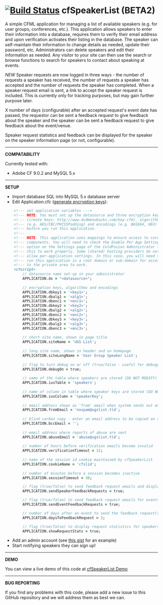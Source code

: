 [![Build Status](https://travis-ci.org/teamcfadvance/cfSpeakerList.png?branch=master)](https://travis-ci.org/teamcfadvance/cfSpeakerList)
cfSpeakerList (BETA2)
=====================

A simple CFML application for managing a list of available speakers (e.g. for user groups, conferences, etc.). This application allows speakers to enter their information into a database, requires them to verify their email address and upon verification activates their listing in the database. The speaker can self-maintain their information to change details as needed, update their password, etc. Administrators can delete speakers and edit their information as needed. Any visitor to your site can then use the search or browse functions to search for speakers to contact about speaking at events.

*NEW*
Speaker requests are now logged in three ways - the number of requests a speaker has received, the number of requests a speaker has accepted and the number of requests the speaker has completed. When a speaker request email is sent, a link to accept the speaker request is included. This is currently only for tracking purposes, but may gain further purpose later.

X number of days (configurable) after an accepted request's event date has passed, the requestor can be sent a feedback request to give feedback about the speaker and the speaker can be sent a feedback request to give feedback about the event/venue.

Speaker request statistics and feedback can be displayed for the speaker on the speaker information page (or not, configurable).

--------

**COMPATABILITY**

Currently tested with:

* Adobe CF 9.0.2 and MySQL 5.x

--------

**SETUP**

* Import database SQL into MySQL 5.x database server
* Edit Application.cfc   ([generate encryption keys](http://www.dvdmenubacks.com/key.cfm)):

```ColdFusion
	<!--- set application variables --->
	<!--- NOTE: You must set up the datasource and three encryption keys  --->
	<!--- (create keys: http://www.dvdmenubacks.com/key.cfm), algorithms  --->
	<!--- (e.g. AES/CBC/PKCS5Padding) and encodings (e.g. BASE64, HEX)    --->
	<!--- before you run this application.                                --->
	<!---                                                                 --->
	<!--- NOTE: This application uses mappings to ensure access to core   --->
	<!--- components. You will need to check the Enable Per App Settings  --->
	<!--- option on the Settings page of the ColdFusion Administrator for --->
	<!--- this to work properly. Some (shared) hosting providers do not   --->
	<!--- allow per-application settings. In this case, you will need to  --->
	<!--- run this application in a root domain or sub-domain for access  --->
	<!--- to the private area to work.                                    --->
	<cfscript>
	    // datasource name set-up in your administrator
        APPLICATION.ds = "<datasource>";
    
        // encryption keys, algorithms and encodings
		APPLICATION.dbkey1 = '<key1>';
		APPLICATION.dbalg1 = '<alg1>';
		APPLICATION.dbenc1 = '<enc1>';
		APPLICATION.dbkey2 = '<key2>';
		APPLICATION.dbalg2 = '<alg2>';
		APPLICATION.dbenc2 = '<enc2>';
		APPLICATION.dbkey3 = '<key3>';
		APPLICATION.dbalg3 = '<alg3>';
		APPLICATION.dbenc3 = '<enc3>';
		
		// short site name, shown in page title
		APPLICATION.siteName = 'UGS List';
		
		// long site name, shown in header and on homepage
		APPLICATION.siteLongName = 'User Group Speaker List';
		
		// flag to turn debug on or off (true/false - useful for debugging, turn off for production)
		APPLICATION.debugOn = true;
		
		// name of the table where speakers are stored (DO NOT MODIFY)
		APPLICATION.iusTable = 'speakers';
		
		// name of column in table where speaker keys are stored (DO NOT MODIFY)
		APPLICATION.iusColumn = 'speakerKey';
		
		// email address shown as 'from' email when system sends out emails
		APPLICATION.fromEmail = 'nospam@ugslist.tld';
		
		// blind carbon copy - enter an email address to be copied on all email sent by the system
		APPLICATION.bccEmail = '';
		
		// email address where reports of abuse are sent
		APPLICATION.abuseEmail = 'abuse@ugslist.tld';
		
		// number of hours before verification emails become invalid
		APPLICATION.verificationTimeout = 12;
		
		// name of the session id cookie maintained by cfSpeakerList
		APPLICATION.cookieName = 'cfslid';
		
		// number of minutes before a session becomes inactive
		APPLICATION.sessionTimeout = 30; 

		// flag (true/false) to send feedback request emails and display feedback for speakers (to requestor)
		APPLICATION.sendSpeakerFeedbackRequests = true;

		// flag (true/false) to send feedback request emails for events (to speaker)
		APPLICATION.sendEventFeedbackRequests = true;

		// number of days after an event to send the feedback request(s)
		APPLICATION.daysToFeedbackRequest = 2;

		// flag (true/false) to display request statistics for speakers
		APPLICATION.showRequestStats = true;
```

* Add an admin account (see [this gist](https://gist.github.com/ddspringle/9335942) for an example)
* Start notifying speakers they can sign up!

--------

**DEMO**

You can view a live demo of this code at [cfSpeakerList Demo](http://ugslist.dvdmenubacks.com)

--------

**BUG REPORTING**

If you find any problems with this code, please add a new issue to this GitHub repository and we will address them as best we can.


